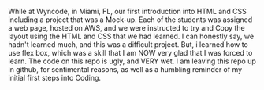 While at Wyncode, in Miami, FL, our first introduction into HTML and CSS including a project that was a Mock-up.  Each of the students was assigned a web page, hosted on AWS, and we were instructed to try and Copy the layout using the HTML and CSS that we had learned.  I can honestly say, we hadn't learned much, and this was a difficult project.  But, i learned how to use flex box, which was a skill that I am NOW very glad that I was forced to learn.  The code on this repo is ugly, and VERY wet.  I am leaving this repo up in github, for sentimental reasons, as well as a humbling reminder of my initial first steps into Coding.
